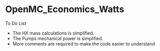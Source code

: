 # OpenMC_Economics_Watts
To Do List 
- The HX mass calculations is simplified.
- The Pumps mechanical power is simplified.
- More comments are required to make the code easier to understand